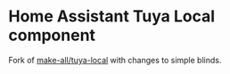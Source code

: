 # Home Assistant Tuya Local component

Fork of [make-all/tuya-local](https://github.com/make-all/tuya-local) with changes to simple blinds.
